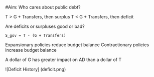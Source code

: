#Aim: Who cares about public debt?

T > G + Transfers, then surplus
T < G + Transfers, then deficit

Are deficits or surpluses good or bad?

`S_gov = T - (G + Transfers)`

Expansionary policies reduce budget balance
Contractionary policies increase budget balance

A dollar of G has greater impact on AD than a dollar of T

![Deficit History] (deficit.png)


